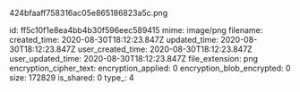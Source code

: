 424bfaaff758316ac05e865186823a5c.png

id: ff5c10f1e8ea4bb4b30f596eec589415
mime: image/png
filename: 
created_time: 2020-08-30T18:12:23.847Z
updated_time: 2020-08-30T18:12:23.847Z
user_created_time: 2020-08-30T18:12:23.847Z
user_updated_time: 2020-08-30T18:12:23.847Z
file_extension: png
encryption_cipher_text: 
encryption_applied: 0
encryption_blob_encrypted: 0
size: 172829
is_shared: 0
type_: 4